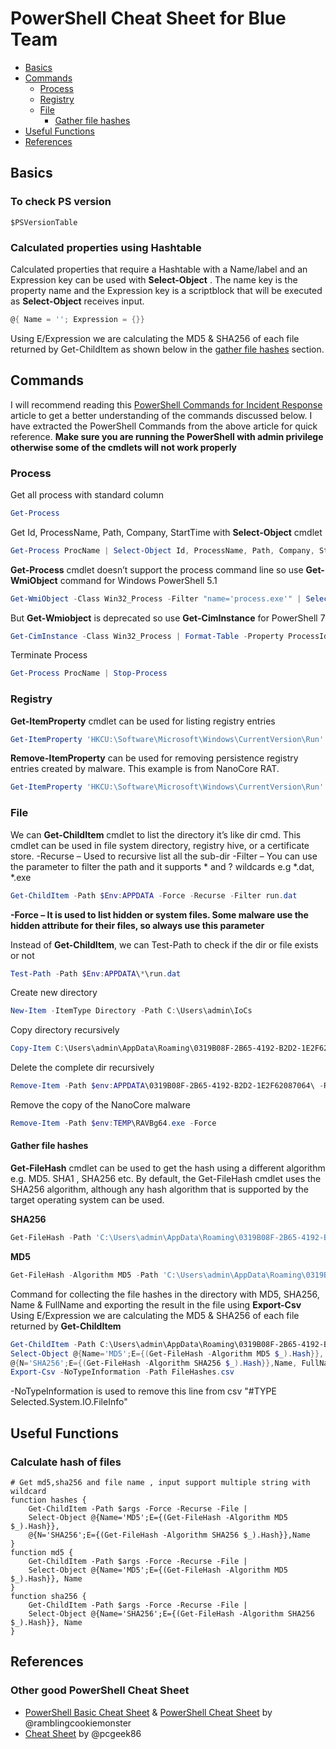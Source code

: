 # PowerShell Cheat Sheet for Blue Team

- [Basics](#basics)
- [Commands](#commands)
    - [Process](#process)
    - [Registry](#registry)
    - [File](#file)
        - [Gather file hashes](#gather-file-hashes)
- [Useful Functions](#useful-functions)
- [References](#references)


## Basics
### To check PS version
```$PSVersionTable```

### Calculated properties using Hashtable
Calculated properties that require a Hashtable with a Name/label and an Expression key can be used with **Select-Object** . The name key is the property name and the Expression key is a scriptblock that will be executed as **Select-Object** receives input.
```powershell
@{ Name = ''; Expression = {}}
```
Using E/Expression we are calculating the MD5 & SHA256 of each file returned by Get-ChildItem as shown below in the [gather file hashes](#gather-file-hashes) section.

## Commands
I will recommend reading this [PowerShell Commands for Incident Response](https://www.securityinbits.com/incident-response/powershell-commands-for-incident-response/) article to get a better understanding of the commands discussed below. I have extracted the PowerShell Commands from the above article for quick reference.
**Make sure you are running the PowerShell with admin privilege otherwise some of the cmdlets will not work properly**

### Process
Get all process with standard column
```powershell
Get-Process
```

Get Id, ProcessName, Path, Company, StartTime with **Select-Object** cmdlet
```powershell
Get-Process ProcName | Select-Object Id, ProcessName, Path, Company, StartTime | Format-Table
```

**Get-Process** cmdlet doesn’t support the process command line so use **Get-WmiObject** command for Windows PowerShell 5.1
```powershell
Get-WmiObject -Class Win32_Process -Filter "name='process.exe'" | Select-Object ProcessId, ProcessName, CommandLine
```
But **Get-Wmiobject** is deprecated so use **Get-CimInstance** for PowerShell 7 
```powershell
Get-CimInstance -Class Win32_Process | Format-Table -Property ProcessId, ProcessName, CommandLine -Autosize
```
Terminate Process
```powershell
Get-Process ProcName | Stop-Process
```

### Registry
**Get-ItemProperty** cmdlet can be used for listing registry entries
```powershell
Get-ItemProperty 'HKCU:\Software\Microsoft\Windows\CurrentVersion\Run' -Name 'IMAP Service'
```
**Remove-ItemProperty** can be used for removing persistence registry entries created by malware. This example is from NanoCore RAT.
```powershell
Get-ItemProperty 'HKCU:\Software\Microsoft\Windows\CurrentVersion\Run' | Remove-ItemProperty -Name 'IMAP Service'
```
### File
We can **Get-ChildItem** cmdlet to list the directory it’s like dir cmd. This cmdlet can be used in file system directory, registry hive, or a certificate store.
-Recurse – Used to recursive list all the sub-dir
-Filter – You can use the parameter to filter the path and it supports * and ? wildcards e.g *.dat, *.exe
```powershell
Get-ChildItem -Path $Env:APPDATA -Force -Recurse -Filter run.dat
```
**-Force – It is used to list hidden or system files. Some malware use the hidden attribute for their files, so always use this parameter**

Instead of **Get-ChildItem**, we can Test-Path to check if the dir or file exists or not
```powershell
Test-Path -Path $Env:APPDATA\*\run.dat
```
Create new directory
```powershell
New-Item -ItemType Directory -Path C:\Users\admin\IoCs
```

Copy directory recursively
```powershell
Copy-Item C:\Users\admin\AppData\Roaming\0319B08F-2B65-4192-B2D2-1E2F62087064\ -Destination C:\Users\admin\IoCs\ -Recurse
```

Delete the complete dir recursively
```powershell
Remove-Item -Path $env:APPDATA\0319B08F-2B65-4192-B2D2-1E2F62087064\ -Recurse -Force
```

Remove the copy of the NanoCore malware
```powershell
Remove-Item -Path $env:TEMP\RAVBg64.exe -Force
```

#### Gather file hashes
**Get-FileHash** cmdlet can be used to get the hash using a different algorithm e.g. MD5. SHA1 , SHA256 etc. By default, the Get-FileHash cmdlet uses the SHA256 algorithm, although any hash algorithm that is supported by the target operating system can be used.

**SHA256**
```powershell
Get-FileHash -Path 'C:\Users\admin\AppData\Roaming\0319B08F-2B65-4192-B2D2-1E2F62087064\IMAP Service\imapsv.exe'
```

**MD5**
```powershell
Get-FileHash -Algorithm MD5 -Path 'C:\Users\admin\AppData\Roaming\0319B08F-2B65-4192-B2D2-1E2F62087064\IMAP Service\imapsv.exe'
```

Command for collecting the file hashes in the directory with MD5, SHA256, Name & FullName and exporting the result in the file using **Export-Csv**
Using E/Expression we are calculating the MD5 & SHA256 of each file returned by **Get-ChildItem**

```powershell
Get-ChildItem -Path C:\Users\admin\AppData\Roaming\0319B08F-2B65-4192-B2D2-1E2F62087064\ -Force -Recurse -File |
Select-Object @{Name='MD5';E={(Get-FileHash -Algorithm MD5 $_).Hash}}, 
@{N='SHA256';E={(Get-FileHash -Algorithm SHA256 $_).Hash}},Name, FullName |
Export-Csv -NoTypeInformation -Path FileHashes.csv
```
-NoTypeInformation is used to remove this line from csv "#TYPE Selected.System.IO.FileInfo"

## Useful Functions
### Calculate hash of files
```
# Get md5,sha256 and file name , input support multiple string with wildcard
function hashes {
    Get-ChildItem -Path $args -Force -Recurse -File |
    Select-Object @{Name='MD5';E={(Get-FileHash -Algorithm MD5 $_).Hash}}, 
    @{N='SHA256';E={(Get-FileHash -Algorithm SHA256 $_).Hash}},Name
}
function md5 {
    Get-ChildItem -Path $args -Force -Recurse -File | 
    Select-Object @{Name='MD5';E={(Get-FileHash -Algorithm MD5 $_).Hash}}, Name
}
function sha256 {
    Get-ChildItem -Path $args -Force -Recurse -File | 
    Select-Object @{Name='SHA256';E={(Get-FileHash -Algorithm SHA256 $_).Hash}}, Name
}
```

## References
### Other good PowerShell Cheat Sheet
* [PowerShell Basic Cheat Sheet](http://ramblingcookiemonster.github.io/images/Cheat-Sheets/powershell-basic-cheat-sheet2.pdf) & [PowerShell Cheat Sheet](http://ramblingcookiemonster.github.io/images/Cheat-Sheets/powershell-cheat-sheet.pdf) by @ramblingcookiemonster
* [Cheat Sheet](https://gist.github.com/pcgeek86/336e08d1a09e3dd1a8f0a30a9fe61c8a) by @pcgeek86 
